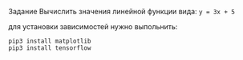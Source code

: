 Задание Вычислить значения линейной функции вида: `y = 3x + 5`

для установки зависимостей нужно выпольнить:
```commandline
pip3 install matplotlib
pip3 install tensorflow
```
